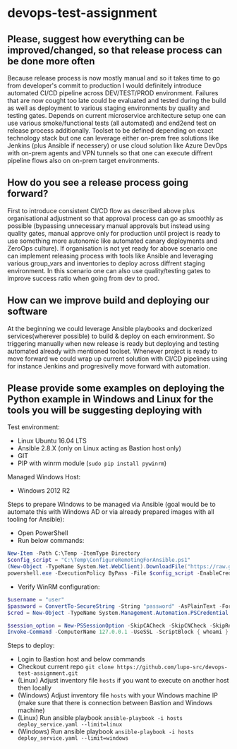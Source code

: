 # devops-test-assignment
## Please, suggest how everything can be improved/changed, so that release process can be done more often
Because release process is now mostly manual and so it takes time to go from developer's commit to production I would definitely introduce automated CI/CD pipeline across DEV/TEST/PROD environment. Failures that are now cought too late could be evaluated and tested during the build as well as deployment to various staging environments by quality and testing gates. Depends on current microservice architecture setup one can use various smoke/functional tests (all automated) and end2end test on release process additionally. Toolset to be defined depending on exact technology stack but one can leverage either on-prem free solutions like Jenkins (plus Ansible if necessery) or use cloud solution like Azure DevOps with on-prem agents and VPN tunnels so that one can execute diffrent pipeline flows also on on-prem target environments.

## How do you see a release process going forward?
First to introduce consistent CI/CD flow as described above plus organisational adjustment so that approval process can go as smoothly as possible (bypassing unnecessary manual approvals but instead using quality gates, manual approve only for production until project is ready to use something more autonomic like automated canary deployments and ZeroOps culture).
If organisation is not yet ready for above scenario one can implement releasing process with tools like Ansible and leveraging various group_vars and inventories to deploy across diffrent staging environment. In this scenario one can also use quality/testing gates to improve success ratio when going from dev to prod.

## How can we improve build and deploying our software
At the beginning we could leverage Ansible playbooks and dockerized services(wherever possible) to build & deploy on each environment. So triggering manually when new release is ready but deploying and testing automated already with mentioned toolset. Whenever project is ready to move forward we could wrap up current solution with CI/CD pipelines using for instance Jenkins and progresivelly move forward with automation.

## Please provide some examples on deploying the Python example in Windows and Linux for the tools you will be suggesting deploying with

Test environment:
* Linux Ubuntu 16.04 LTS
* Ansible 2.8.X (only on Linux acting as Bastion host only)
* GIT
* PIP with winrm module (`sudo pip install pywinrm`)

Managed Windows Host:
* Windows 2012 R2

Steps to prepare Windows to be managed via Ansible (goal would be to automate this with Windows AD or via already prepared images with all tooling for Ansible):
* Open PowerShell 
* Run below commands:

```powershell
New-Item -Path C:\Temp -ItemType Directory
$config_script = "C:\Temp\ConfigureRemotingForAnsible.ps1"
(New-Object -TypeName System.Net.WebClient).DownloadFile("https://raw.githubusercontent.com/ansible/ansible/devel/examples/scripts/ConfigureRemotingForAnsible.ps1", $config_script)
powershell.exe -ExecutionPolicy ByPass -File $config_script -EnableCredSSP
```

* Verify WinRM configuration:

```powershell
$username = "user"
$password = ConvertTo-SecureString -String "password" -AsPlainText -Force
$cred = New-Object -TypeName System.Management.Automation.PSCredential -ArgumentList $username, $password

$session_option = New-PSSessionOption -SkipCACheck -SkipCNCheck -SkipRevocationCheck
Invoke-Command -ComputerName 127.0.0.1 -UseSSL -ScriptBlock { whoami } -Credential $cred -SessionOption $session_option
```

Steps to deploy:
* Login to Bastion host and below commands
* Checkout current repo `git clone https://github.com/lupo-src/devops-test-assignment.git`
* (Linux) Adjust inventory file `hosts` if you want to execute on another host then locally
* (Windows) Adjust inventory file `hosts` with your Windows machine IP (make sure that there is connection between Bastion and Windows machine)
* (Linux) Run ansible playbook `ansible-playbook -i hosts deploy_service.yaml --limit=linux`
* (Windows) Run ansible playbook `ansible-playbook -i hosts deploy_service.yaml --limit=windows`
